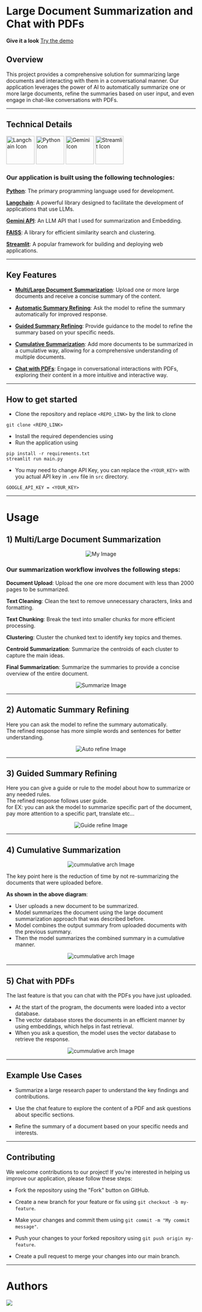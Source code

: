 # Large Document Summarization and Chat with PDFs
**Give it a look** [Try the demo](https://large-document-summarization-ithmzwp7rmjtjtrsc6rqpw.streamlit.app/)

## Overview
This project provides a comprehensive solution for summarizing large documents and interacting with them in a conversational manner. Our application leverages the power of AI to automatically summarize one or more large documents, refine the summaries based on user input, and even engage in chat-like conversations with PDFs.

---
## Technical Details
<img width="75px" src="assets/langchain.jpeg" alt="Langchain Icon" />   <img width="75px" src="assets/python-icon.svg" alt="Python Icon" />   <img width="75px" src="assets/google-gemini-icon.svg" alt="Gemini Icon" />   <img width="75px" src="assets/streamlit-icon.svg" alt="Streamlit Icon" />

### Our application is built using the following technologies:

[**Python**](https://www.python.org/): The primary programming language used for development.  

[**Langchain**](https://www.langchain.com): A powerful library designed to facilitate the development of applications that use LLMs.  

[**Gemini API**](https://ai.google.dev/gemini-api/docs): An LLM API that I used for summarization and Embedding.  

[**FAISS**](https://faiss.ai/): A library for efficient similarity search and clustering.  

[**Streamlit**](https://streamlit.io/): A popular framework for building and deploying web applications.  

---
## Key Features

- [**Multi/Large Document Summarization**](#f1): Upload one or more large documents and receive a concise summary of the content.
    
- [**Automatic Summary Refining**](#f2): Ask the model to refine the summary automatically for improved response.  

- [**Guided Summary Refining**](#f3): Provide guidance to the model to refine the summary based on your specific needs.  

- [**Cumulative Summarization**](#f4): Add more documents to be summarized in a cumulative way, allowing for a comprehensive understanding of multiple documents.  

- [**Chat with PDFs**](#f5): Engage in conversational interactions with PDFs, exploring their content in a more intuitive and interactive way.

---

## How to get started

* Clone the repository and replace `<REPO_LINK>` by the link to clone 
```
git clone <REPO_LINK>
```  

* Install the required dependencies using
* Run the application using
```
pip install -r requirements.txt
streamlit run main.py
```  

* You may need to change API Key, you can replace the `<YOUR_KEY>` with you actual API key in `.env` file in `src` directory.
```
GOOGLE_API_KEY = <YOUR_KEY>
```
 
---
<a name="f1"></a>
# Usage
## 1) Multi/Large Document Summarization

<p align="center">
<img src="assets/LDS.jpeg" alt="My Image" > 
</p>

### Our summarization workflow involves the following steps:

**Document Upload**: Upload the one ore more document with less than 2000 pages to be summarized.  

**Text Cleaning**: Clean the text to remove unnecessary characters, links and formatting.  

**Text Chunking**: Break the text into smaller chunks for more efficient processing.  

**Clustering**: Cluster the chunked text to identify key topics and themes.   

**Centroid Summarization**: Summarize the centroids of each cluster to capture the main ideas.  

**Final Summarization**: Summarize the summaries to provide a concise overview of the entire document.  

<p align="center">
<img src="assets/LDS_GIF.gif" alt="Summarize Image"> 
</p>

---
<a name="f2"></a>
## 2) Automatic Summary Refining

Here you can ask the model to refine the summary automatically.   
The refined response has more simple words and sentences for better understanding.

<p align="center">
<img src="assets/auto_refine_GIF.gif" alt="Auto refine Image"> 
</p>

---

<a name="f3"></a>
## 3) Guided Summary Refining
Here you can give a guide or rule to the model about how to summarize or any needed rules.   
The refined response follows user guide.  
for EX: you can ask the model to summarize specific part of the document, pay more attention to a specific part, translate etc...

<p align="center">
<img src="assets/guide-refine_GIF.gif" alt="Guide refine Image"> 
</p>


---

<a name="f4"></a>
## 4) Cumulative Summarization

<p align="center">
<img src="assets/Cumulative_Arch.jpeg" alt="cummulative arch Image"> 
</p>

The key point here is the reduction of time by not re-summarizing the documents that were uploaded before.

**As shown in the above diagram**:

- User uploads a new document to be summarized.
- Model summarizes the document using the large document summarization approach that was described before.
- Model combines the output summary from uploaded documents with the previous summary.
- Then the model summarizes the combined summary in a cumulative manner.

<p align="center">
<img src="assets/cumulative_GIF.gif" alt="cummulative arch Image"> 
</p>

---

<a name="f5"></a>
## 5) Chat with PDFs

The last feature is that you can chat with the PDFs you have just uploaded.

- At the start of the program, the documents were loaded into a vector database.
- The vector database stores the documents in an efficient manner by using embeddings, which helps in fast retrieval.
- When you ask a question, the model uses the vector database to retrieve the response.

<p align="center">
<img src="assets/chat_GIF.gif" alt="cummulative arch Image"> 
</p>

---
## Example Use Cases
* Summarize a large research paper to understand the key findings and contributions.  

* Use the chat feature to explore the content of a PDF and ask questions about specific sections.  

* Refine the summary of a document based on your specific needs and interests.

---
## Contributing
We welcome contributions to our project! If you're interested in helping us improve our application, please follow these steps:

* Fork the repository using the "Fork" button on GitHub.

* Create a new branch for your feature or fix using `git checkout -b my-feature`.

* Make your changes and commit them using `git commit -m "My commit message"`.

* Push your changes to your forked repository using `git push origin my-feature`.

* Create a pull request to merge your changes into our main branch.

---
# Authors

<a href="https://github.com/Elkhiat15/Large-Document-Summarization/graphs/contributors">
  <img src="https://contrib.rocks/image?repo=Elkhiat15/Large-Document-Summarization" />
</a>
